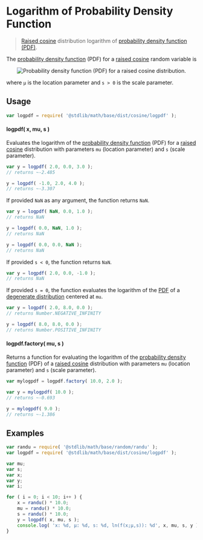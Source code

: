 # Logarithm of Probability Density Function

> [Raised cosine][cosine] distribution logarithm of [probability density function (PDF)][pdf].


<section class="intro">

The [probability density function][pdf] (PDF) for a [raised cosine][cosine] random variable is

<!-- <equation class="equation" label="eq:pdf" align="center" raw="f(x;\mu ,s)= \begin{cases} {\frac {1}{2s}}\left[1+\cos \left({\frac {x\!-\!\mu }{s}}\,\pi \right)\right] & \text{ for } \mu - s \le x \le \mu + s \\ 0 & \text{ otherwise } \end{cases}" alt="Probability density function (PDF) for a raised cosine distribution."> -->

<div class="equation" align="center" data-raw-text="f(x;\mu ,s)= \begin{cases} {\frac {1}{2s}}\left[1+\cos \left({\frac {x\!-\!\mu }{s}}\,\pi \right)\right] &amp; \text{ for } \mu - s \le x \le \mu + s \\ 0 &amp; \text{ otherwise } \end{cases}" data-equation="eq:pdf">
    <img src="" alt="Probability density function (PDF) for a raised cosine distribution.">
    <br>
</div>

<!-- </equation> -->

where `μ` is the location parameter and `s > 0` is the scale parameter.

</section>

<!-- /.intro -->


<section class="usage">

## Usage

``` javascript
var logpdf = require( '@stdlib/math/base/dist/cosine/logpdf' );
```

#### logpdf( x, mu, s )

Evaluates the logarithm of the [probability density function][pdf] (PDF) for a [raised cosine][cosine] distribution with parameters `mu` (location parameter) and `s` (scale parameter).

``` javascript
var y = logpdf( 2.0, 0.0, 3.0 );
// returns ~-2.485

y = logpdf( -1.0, 2.0, 4.0 );
// returns ~-3.307
```

If provided `NaN` as any argument, the function returns `NaN`.

``` javascript
var y = logpdf( NaN, 0.0, 1.0 );
// returns NaN

y = logpdf( 0.0, NaN, 1.0 );
// returns NaN

y = logpdf( 0.0, 0.0, NaN );
// returns NaN
```

If provided `s < 0`, the function returns `NaN`.

``` javascript
var y = logpdf( 2.0, 0.0, -1.0 );
// returns NaN
```

If provided `s = 0`, the function evaluates the logarithm of the [PDF][pdf] of a [degenerate distribution][degenerate-distribution] centered at `mu`.

``` javascript
var y = logpdf( 2.0, 8.0, 0.0 );
// returns Number.NEGATIVE_INFINITY

y = logpdf( 8.0, 8.0, 0.0 );
// returns Number.POSITIVE_INFINITY
```

#### logpdf.factory( mu, s )

Returns a function for evaluating the logarithm of the [probability density function][pdf] (PDF) of a [raised cosine][cosine] distribution with parameters `mu` (location parameter) and `s` (scale parameter).

``` javascript
var mylogpdf = logpdf.factory( 10.0, 2.0 );

var y = mylogpdf( 10.0 );
// returns ~-0.693

y = mylogpdf( 9.0 );
// returns ~-1.386
```

</section>

<!-- /.usage -->


<section class="examples">

## Examples

``` javascript
var randu = require( '@stdlib/math/base/random/randu' );
var logpdf = require( '@stdlib/math/base/dist/cosine/logpdf' );

var mu;
var s;
var x;
var y;
var i;

for ( i = 0; i < 10; i++ ) {
    x = randu() * 10.0;
    mu = randu() * 10.0;
    s = randu() * 10.0;
    y = logpdf( x, mu, s );
    console.log( 'x: %d, µ: %d, s: %d, ln(f(x;µ,s)): %d', x, mu, s, y );
}
```

</section>

<!-- /.examples -->


<section class="links">

[cosine]: https://en.wikipedia.org/wiki/Raised_cosine_distribution
[pdf]: https://en.wikipedia.org/wiki/Probability_density_function
[degenerate-distribution]: https://en.wikipedia.org/wiki/Degenerate_distribution

</section>

<!-- /.links -->
